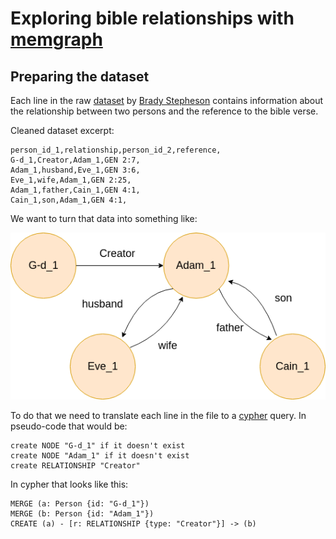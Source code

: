 # Exploring bible relationships with [memgraph](https://memgraph.com)

## Preparing the dataset
Each line in the raw [dataset](https://data.world/bradys/bibledata-personrelationship/discuss/7z4ehvcn#sgi57e7l) by [Brady Stepheson](https://data.world/bradys) contains information about the relationship between two persons and the reference to the bible verse.

Cleaned dataset excerpt:
```
person_id_1,relationship,person_id_2,reference,
G-d_1,Creator,Adam_1,GEN 2:7,
Adam_1,husband,Eve_1,GEN 3:6,
Eve_1,wife,Adam_1,GEN 2:25,
Adam_1,father,Cain_1,GEN 4:1,
Cain_1,son,Adam_1,GEN 4:1,
```

We want to turn that data into something like:

![](./img/graph-excerpt.png)

To do that we need to translate each line in the file to a [cypher](https://en.wikipedia.org/wiki/Cypher_(query_language)) query. In pseudo-code that would be:

```
create NODE "G-d_1" if it doesn't exist
create NODE "Adam_1" if it doesn't exist
create RELATIONSHIP "Creator"
```

In cypher that looks like this:
```cypher
MERGE (a: Person {id: "G-d_1"})
MERGE (b: Person {id: "Adam_1"})
CREATE (a) - [r: RELATIONSHIP {type: "Creator"}] -> (b)
```
